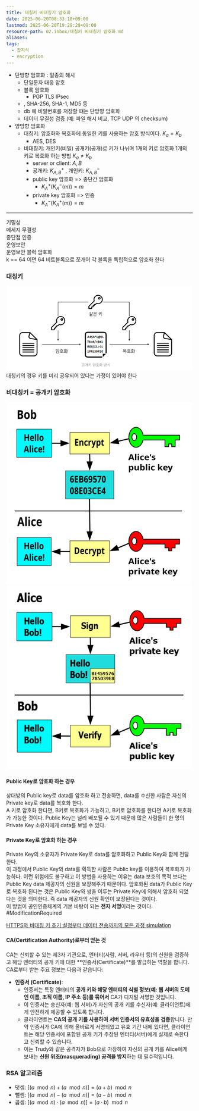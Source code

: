 ```yaml
---
title: 대칭키 비대칭기 암호화
date: 2025-06-20T08:33:18+09:00
lastmod: 2025-06-20T19:29:29+09:00
resource-path: 02.inbox/대칭키 비대칭기 암호화.md
aliases: 
tags:
  - 잡지식
  - encryption
---
```

- 단방향 암호화 : 일종의 해시
	- 단일문자 대응 암호
	- 블록 암호화
		- PGP TLS IPsec
	- , SHA-256, SHA-1, MD5 등
	- db 에 비밀번호를 저장할 떄는 단방향 암호화
	- 데이터 무결성 검증 (예: 파일 해시 비교, TCP UDP 의 checksum)
- 양방향 암호화
	- 대칭키: 암호화와 복호화에 동일한 키를 사용하는 암호 방식이다. $K_{a} = K_{b}$
		- AES, DES
	- 비대칭키: 개인키(비밀) 공개키(공개)로 키가 나뉘며 1개의 키로 암호화 1개의 키로 복호화 하는 방법 $K_{a} \neq K_{b}$
		- server or client: $A, B$ 
		- 공개키: $K^{+}_{A,B}$ , 개인키: $K^{-}_{A,B}$
		- public key 암호화 => 종단간 암호화
			- $K^{+}_{A}(K^{-}_{A}(m)) = m$
		- private key 암호화 => 인증
			- $K^{-}_{A}(K^{+}_{A}(m)) = m$


---
기밀성  
메세지 무결성  
종단점 인증  
운영보안  
운영보안
블럭 암호화  
k == 64 이면 64 비트블록으로 쪼개어 각 블록을 독립적으로 암호화 한다




### 대칭키

![](../08.media/20250620192341-1750415021108-image.png)
대칭키의 경우 키를 미리 공유되어 있다는 가정이 있어야 한다


### 비대칭키 = 공개키 암호화
![|321x314](../08.media/20250620210144-1750420904312-image.png)![|321x314](../08.media/20250620210010-1750420810526-image.png)


#### Public Key로 암호화 하는 경우  
상대방의 Public key로 data를 암호화 하고 전송하면, data를 수신한 사람은 자신의 Private key로 data를 복호화 한다.  
A 키로 암호화 한다면, B키로 복호화가 가능하고, B키로 암호화를 한다면 A키로 복호화가 가능한 것이다. Public Key는 널리 배포될 수 있기 때문에 많은 사람들이 한 명의 Private Key 소유자에게 data를 보낼 수 있다.  
#### Private Key로 암호화 하는 경우
Private Key의 소유자가 Private Key로 data를 암호화하고 Public Key와 함께 전달한다.  
이 과정에서 Public Key와 data를 획득한 사람은 Public key를 이용하여 복호화가 가능하다. 이런 위험에도 불구하고 이 방법을 사용하는 이유는 data 보호의 목적 보다는 Public Key data 제공자의 신원을 보장해주기 때문이다. 암호화된 data가 Public Key로 복호화 된다는 것은 Public Key와 쌍을 이루는 Private Key에 의해서 암호화 되었다는 것을 의미한다. 즉 data 제공자의 신원 확인이 보장된다는 것이다.  
이 방법이 공인인증체계의 기본 바탕이 되는 **전자 서명**이라는 것이다. #ModificationRequired


[HTTPS와 비대칭 키 초기 설정부터 데이터 전송까지의 모든 과정 simulation](HTTPS와%20비대칭%20키%20초기%20설정부터%20데이터%20전송까지의%20모든%20과정%20simulation.md)


#### CA(Certification Authority)로부터 얻는 것

CA는 신뢰할 수 있는 제3자 기관으로, 엔터티(사람, 서버, 라우터 등)의 신원을 검증하고 해당 엔터티의 공개 키에 대한 **인증서(Certificate)**를 발급하는 역할을 합니다. CA로부터 받는 주요 정보는 다음과 같습니다:

- **인증서 (Certificate)**:
    - 인증서는 특정 엔터티의 **공개 키와 해당 엔터티의 식별 정보(예: 웹 서버의 도메인 이름, 조직 이름, IP 주소 등)를 묶어서** CA가 디지털 서명한 것입니다.
    - 이 인증서는 송신자(예: 웹 서버)가 자신의 공개 키를 수신자(예: 클라이언트)에게 안전하게 제공할 수 있도록 합니다.
    - 클라이언트는 **CA의 공개 키를 사용하여 서버 인증서의 유효성을 검증**합니다. 만약 인증서가 CA에 의해 올바르게 서명되었고 유효 기간 내에 있다면, 클라이언트는 해당 인증서에 포함된 공개 키가 주장된 엔터티(서버)에게 실제로 속한다고 신뢰할 수 있습니다.
    - 이는 Trudy와 같은 공격자가 Bob으로 가장하여 자신의 공개 키를 Alice에게 보내는 **신원 위조(masquerading) 공격을 방지**하는 데 필수적입니다.

### RSA 알고리즘



- 덧셈:  $[(a \mod n) + (a \mod n)] = (a + b) \mod n$
- 뺄셈:  $[(a \mod n) - (a \mod n)] = (a - b) \mod n$
- 곱셈:  $[(a \mod n) \cdot (a \mod n)] = (a \cdot b) \mod n$
